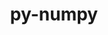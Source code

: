 ---
title: "py-numpy"
layout: cache
categories: [package, v0.20.1]
meta: {"versions": ["1.21.6", "1.23.5", "1.24.3"], "compilers": ["gcc@=11.1.0", "gcc@=11.3.0", "gcc@=12.1.0", "gcc@=7.3.1", "gcc@=7.5.0", "oneapi@=2023.0.0"], "oss": ["amzn2", "ubuntu18.04", "ubuntu20.04", "ubuntu22.04"], "platforms": ["linux"], "targets": ["aarch64", "neoverse_n1", "ppc64le", "x86_64", "x86_64_v3"], "stacks": ["aws-ahug", "aws-ahug-aarch64", "data-vis-sdk", "e4s", "e4s-oneapi", "e4s-power", "ml-linux-x86_64-cpu", "ml-linux-x86_64-cuda", "ml-linux-x86_64-rocm", "radiuss", "root", "tutorial"], "num_specs": 21, "num_specs_by_stack": {"aws-ahug-aarch64": 2, "root": 21, "aws-ahug": 1, "radiuss": 2, "e4s-power": 2, "e4s-oneapi": 1, "data-vis-sdk": 4, "e4s": 3, "ml-linux-x86_64-cpu": 3, "ml-linux-x86_64-cuda": 3, "ml-linux-x86_64-rocm": 3, "tutorial": 1}}
spec_details: [{"hash": "4zfvqlkenl3m7a6oe6pfszww2meth7z6", "compiler": "gcc@=7.3.1", "versions": ["1.24.3"], "os": "amzn2", "platform": "linux", "target": "aarch64", "variants": ["+blas", "build_system=python_pip", "+lapack", "patches=873745d"], "stacks": ["aws-ahug-aarch64", "root"], "size": "-", "tarball": "https://binaries.spack.io/v0.20.1/build_cache/linux-amzn2-aarch64/gcc-7.3.1/py-numpy-1.24.3/linux-amzn2-aarch64-gcc-7.3.1-py-numpy-1.24.3-4zfvqlkenl3m7a6oe6pfszww2meth7z6.spack"}, {"hash": "udesleje5xvuffiiyyn3ophs636fnayo", "compiler": "gcc@=7.3.1", "versions": ["1.24.3"], "os": "amzn2", "platform": "linux", "target": "neoverse_n1", "variants": ["+blas", "build_system=python_pip", "+lapack", "patches=873745d"], "stacks": ["aws-ahug-aarch64", "root"], "size": "-", "tarball": "https://binaries.spack.io/v0.20.1/build_cache/linux-amzn2-neoverse_n1/gcc-7.3.1/py-numpy-1.24.3/linux-amzn2-neoverse_n1-gcc-7.3.1-py-numpy-1.24.3-udesleje5xvuffiiyyn3ophs636fnayo.spack"}, {"hash": "cdguxuficgokkshry4xd74wypp5z5adr", "compiler": "gcc@=7.3.1", "versions": ["1.24.3"], "os": "amzn2", "platform": "linux", "target": "x86_64_v3", "variants": ["+blas", "build_system=python_pip", "+lapack", "patches=873745d"], "stacks": ["root", "aws-ahug"], "size": "-", "tarball": "https://binaries.spack.io/v0.20.1/build_cache/linux-amzn2-x86_64_v3/gcc-7.3.1/py-numpy-1.24.3/linux-amzn2-x86_64_v3-gcc-7.3.1-py-numpy-1.24.3-cdguxuficgokkshry4xd74wypp5z5adr.spack"}, {"hash": "5lqig5f3a7sahaw656k2g7faqfyulvq5", "compiler": "gcc@=7.5.0", "versions": ["1.24.3"], "os": "ubuntu18.04", "platform": "linux", "target": "x86_64_v3", "variants": ["+blas", "build_system=python_pip", "+lapack", "patches=873745d"], "stacks": ["root", "radiuss"], "size": "-", "tarball": "https://binaries.spack.io/v0.20.1/build_cache/linux-ubuntu18.04-x86_64_v3/gcc-7.5.0/py-numpy-1.24.3/linux-ubuntu18.04-x86_64_v3-gcc-7.5.0-py-numpy-1.24.3-5lqig5f3a7sahaw656k2g7faqfyulvq5.spack"}, {"hash": "v2w5577jrjjl2lebta3zccek6jt44aym", "compiler": "gcc@=7.5.0", "versions": ["1.24.3"], "os": "ubuntu18.04", "platform": "linux", "target": "x86_64_v3", "variants": ["+blas", "build_system=python_pip", "+lapack", "patches=873745d"], "stacks": ["root", "radiuss"], "size": "-", "tarball": "https://binaries.spack.io/v0.20.1/build_cache/linux-ubuntu18.04-x86_64_v3/gcc-7.5.0/py-numpy-1.24.3/linux-ubuntu18.04-x86_64_v3-gcc-7.5.0-py-numpy-1.24.3-v2w5577jrjjl2lebta3zccek6jt44aym.spack"}, {"hash": "fwq6pmmyckzpht7asm6xmtbnkct6erju", "compiler": "gcc@=11.1.0", "versions": ["1.24.3"], "os": "ubuntu20.04", "platform": "linux", "target": "ppc64le", "variants": ["+blas", "build_system=python_pip", "+lapack", "patches=873745d"], "stacks": ["e4s-power", "root"], "size": "-", "tarball": "https://binaries.spack.io/v0.20.1/build_cache/linux-ubuntu20.04-ppc64le/gcc-11.1.0/py-numpy-1.24.3/linux-ubuntu20.04-ppc64le-gcc-11.1.0-py-numpy-1.24.3-fwq6pmmyckzpht7asm6xmtbnkct6erju.spack"}, {"hash": "xvidfv6qtx6boh33vbnzprw4j4nknfa4", "compiler": "gcc@=11.1.0", "versions": ["1.24.3"], "os": "ubuntu20.04", "platform": "linux", "target": "ppc64le", "variants": ["+blas", "build_system=python_pip", "+lapack", "patches=873745d"], "stacks": ["e4s-power", "root"], "size": "-", "tarball": "https://binaries.spack.io/v0.20.1/build_cache/linux-ubuntu20.04-ppc64le/gcc-11.1.0/py-numpy-1.24.3/linux-ubuntu20.04-ppc64le-gcc-11.1.0-py-numpy-1.24.3-xvidfv6qtx6boh33vbnzprw4j4nknfa4.spack"}, {"hash": "xeebrgmxcxg3ccl6xmlilx7xlofrjb6l", "compiler": "oneapi@=2023.0.0", "versions": ["1.24.3"], "os": "ubuntu20.04", "platform": "linux", "target": "x86_64", "variants": ["+blas", "build_system=python_pip", "+lapack", "patches=873745d"], "stacks": ["root", "e4s-oneapi"], "size": "-", "tarball": "https://binaries.spack.io/v0.20.1/build_cache/linux-ubuntu20.04-x86_64/oneapi-2023.0.0/py-numpy-1.24.3/linux-ubuntu20.04-x86_64-oneapi-2023.0.0-py-numpy-1.24.3-xeebrgmxcxg3ccl6xmlilx7xlofrjb6l.spack"}, {"hash": "iirnk6g5oghjmp73xhvyk6aqfzv5rdcd", "compiler": "gcc@=11.1.0", "versions": ["1.21.6"], "os": "ubuntu20.04", "platform": "linux", "target": "x86_64_v3", "variants": ["+blas", "build_system=python_pip", "+lapack", "patches=802970a,873745d"], "stacks": ["data-vis-sdk", "root"], "size": "-", "tarball": "https://binaries.spack.io/v0.20.1/build_cache/linux-ubuntu20.04-x86_64_v3/gcc-11.1.0/py-numpy-1.21.6/linux-ubuntu20.04-x86_64_v3-gcc-11.1.0-py-numpy-1.21.6-iirnk6g5oghjmp73xhvyk6aqfzv5rdcd.spack"}, {"hash": "hz5n72krho5a5yjbhjzxz7vtz2bq25w5", "compiler": "gcc@=11.1.0", "versions": ["1.24.3"], "os": "ubuntu20.04", "platform": "linux", "target": "x86_64_v3", "variants": ["+blas", "build_system=python_pip", "+lapack", "patches=873745d"], "stacks": ["data-vis-sdk", "root"], "size": "-", "tarball": "https://binaries.spack.io/v0.20.1/build_cache/linux-ubuntu20.04-x86_64_v3/gcc-11.1.0/py-numpy-1.24.3/linux-ubuntu20.04-x86_64_v3-gcc-11.1.0-py-numpy-1.24.3-hz5n72krho5a5yjbhjzxz7vtz2bq25w5.spack"}, {"hash": "hxjdmzh4qdk66kt6tiuoupn2zj3karah", "compiler": "gcc@=11.1.0", "versions": ["1.21.6"], "os": "ubuntu20.04", "platform": "linux", "target": "x86_64_v3", "variants": ["+blas", "build_system=python_pip", "+lapack", "patches=802970a,873745d"], "stacks": ["data-vis-sdk", "root"], "size": "-", "tarball": "https://binaries.spack.io/v0.20.1/build_cache/linux-ubuntu20.04-x86_64_v3/gcc-11.1.0/py-numpy-1.21.6/linux-ubuntu20.04-x86_64_v3-gcc-11.1.0-py-numpy-1.21.6-hxjdmzh4qdk66kt6tiuoupn2zj3karah.spack"}, {"hash": "lgwgmdgv6o3uzmxunwkqlfb6vvnwka2g", "compiler": "gcc@=11.1.0", "versions": ["1.24.3"], "os": "ubuntu20.04", "platform": "linux", "target": "x86_64_v3", "variants": ["+blas", "build_system=python_pip", "+lapack", "patches=873745d"], "stacks": ["data-vis-sdk", "root"], "size": "-", "tarball": "https://binaries.spack.io/v0.20.1/build_cache/linux-ubuntu20.04-x86_64_v3/gcc-11.1.0/py-numpy-1.24.3/linux-ubuntu20.04-x86_64_v3-gcc-11.1.0-py-numpy-1.24.3-lgwgmdgv6o3uzmxunwkqlfb6vvnwka2g.spack"}, {"hash": "4sjottd43ajfl4phbltedffrftswx3rw", "compiler": "gcc@=11.1.0", "versions": ["1.21.6"], "os": "ubuntu20.04", "platform": "linux", "target": "x86_64_v3", "variants": ["+blas", "build_system=python_pip", "+lapack", "patches=802970a,873745d"], "stacks": ["root", "e4s"], "size": "-", "tarball": "https://binaries.spack.io/v0.20.1/build_cache/linux-ubuntu20.04-x86_64_v3/gcc-11.1.0/py-numpy-1.21.6/linux-ubuntu20.04-x86_64_v3-gcc-11.1.0-py-numpy-1.21.6-4sjottd43ajfl4phbltedffrftswx3rw.spack"}, {"hash": "fqvecvebmt3tjxecqzxb4bv63w3eupzq", "compiler": "gcc@=11.1.0", "versions": ["1.24.3"], "os": "ubuntu20.04", "platform": "linux", "target": "x86_64_v3", "variants": ["+blas", "build_system=python_pip", "+lapack", "patches=873745d"], "stacks": ["root", "e4s"], "size": "-", "tarball": "https://binaries.spack.io/v0.20.1/build_cache/linux-ubuntu20.04-x86_64_v3/gcc-11.1.0/py-numpy-1.24.3/linux-ubuntu20.04-x86_64_v3-gcc-11.1.0-py-numpy-1.24.3-fqvecvebmt3tjxecqzxb4bv63w3eupzq.spack"}, {"hash": "tdyqnyz7eeyw5kdkiye2fqcbahldgipq", "compiler": "gcc@=11.1.0", "versions": ["1.24.3"], "os": "ubuntu20.04", "platform": "linux", "target": "x86_64_v3", "variants": ["+blas", "build_system=python_pip", "+lapack", "patches=873745d"], "stacks": ["root", "e4s"], "size": "-", "tarball": "https://binaries.spack.io/v0.20.1/build_cache/linux-ubuntu20.04-x86_64_v3/gcc-11.1.0/py-numpy-1.24.3/linux-ubuntu20.04-x86_64_v3-gcc-11.1.0-py-numpy-1.24.3-tdyqnyz7eeyw5kdkiye2fqcbahldgipq.spack"}, {"hash": "4n55rfv2ee4nom4ke6fbz757i5ralww7", "compiler": "gcc@=11.3.0", "versions": ["1.24.3"], "os": "ubuntu22.04", "platform": "linux", "target": "x86_64_v3", "variants": ["+blas", "build_system=python_pip", "+lapack", "patches=873745d"], "stacks": ["ml-linux-x86_64-cpu", "root"], "size": "-", "tarball": "https://binaries.spack.io/v0.20.1/build_cache/linux-ubuntu22.04-x86_64_v3/gcc-11.3.0/py-numpy-1.24.3/linux-ubuntu22.04-x86_64_v3-gcc-11.3.0-py-numpy-1.24.3-4n55rfv2ee4nom4ke6fbz757i5ralww7.spack"}, {"hash": "4g4qy54o7gutvnvqlx6rhyjm3xq4gctg", "compiler": "gcc@=11.3.0", "versions": ["1.24.3"], "os": "ubuntu22.04", "platform": "linux", "target": "x86_64_v3", "variants": ["+blas", "build_system=python_pip", "+lapack", "patches=873745d"], "stacks": ["root", "ml-linux-x86_64-cuda"], "size": "-", "tarball": "https://binaries.spack.io/v0.20.1/build_cache/linux-ubuntu22.04-x86_64_v3/gcc-11.3.0/py-numpy-1.24.3/linux-ubuntu22.04-x86_64_v3-gcc-11.3.0-py-numpy-1.24.3-4g4qy54o7gutvnvqlx6rhyjm3xq4gctg.spack"}, {"hash": "bpg3acyi3yanxp777slepvc77k5yyvxw", "compiler": "gcc@=11.3.0", "versions": ["1.24.3"], "os": "ubuntu22.04", "platform": "linux", "target": "x86_64_v3", "variants": ["+blas", "build_system=python_pip", "+lapack", "patches=873745d"], "stacks": ["ml-linux-x86_64-cpu", "root", "ml-linux-x86_64-rocm", "ml-linux-x86_64-cuda"], "size": "-", "tarball": "https://binaries.spack.io/v0.20.1/build_cache/linux-ubuntu22.04-x86_64_v3/gcc-11.3.0/py-numpy-1.24.3/linux-ubuntu22.04-x86_64_v3-gcc-11.3.0-py-numpy-1.24.3-bpg3acyi3yanxp777slepvc77k5yyvxw.spack"}, {"hash": "2b7oclxge3smhouh7c7qmefp4mozi23l", "compiler": "gcc@=11.3.0", "versions": ["1.23.5"], "os": "ubuntu22.04", "platform": "linux", "target": "x86_64_v3", "variants": ["+blas", "build_system=python_pip", "+lapack", "patches=873745d"], "stacks": ["ml-linux-x86_64-cpu", "root", "ml-linux-x86_64-rocm", "ml-linux-x86_64-cuda"], "size": "-", "tarball": "https://binaries.spack.io/v0.20.1/build_cache/linux-ubuntu22.04-x86_64_v3/gcc-11.3.0/py-numpy-1.23.5/linux-ubuntu22.04-x86_64_v3-gcc-11.3.0-py-numpy-1.23.5-2b7oclxge3smhouh7c7qmefp4mozi23l.spack"}, {"hash": "427gdn5fj6u2tr7yi2vy6u423d5qmdss", "compiler": "gcc@=11.3.0", "versions": ["1.24.3"], "os": "ubuntu22.04", "platform": "linux", "target": "x86_64_v3", "variants": ["+blas", "build_system=python_pip", "+lapack", "patches=873745d"], "stacks": ["root", "ml-linux-x86_64-rocm"], "size": "-", "tarball": "https://binaries.spack.io/v0.20.1/build_cache/linux-ubuntu22.04-x86_64_v3/gcc-11.3.0/py-numpy-1.24.3/linux-ubuntu22.04-x86_64_v3-gcc-11.3.0-py-numpy-1.24.3-427gdn5fj6u2tr7yi2vy6u423d5qmdss.spack"}, {"hash": "54s3ofocdzsvdcvnjfwmtyjwr5inkld6", "compiler": "gcc@=12.1.0", "versions": ["1.24.3"], "os": "ubuntu22.04", "platform": "linux", "target": "x86_64_v3", "variants": ["+blas", "build_system=python_pip", "+lapack", "patches=873745d"], "stacks": ["tutorial", "root"], "size": "-", "tarball": "https://binaries.spack.io/v0.20.1/build_cache/linux-ubuntu22.04-x86_64_v3/gcc-12.1.0/py-numpy-1.24.3/linux-ubuntu22.04-x86_64_v3-gcc-12.1.0-py-numpy-1.24.3-54s3ofocdzsvdcvnjfwmtyjwr5inkld6.spack"}]
---